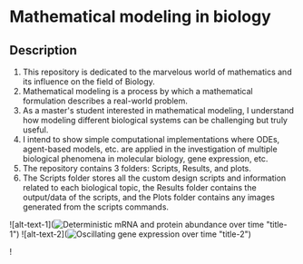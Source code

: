 # Mathematical modeling in biology
## Description
1. This repository is dedicated to the marvelous world of mathematics and its influence on the field of Biology.
2. Mathematical modeling is a process by which a mathematical formulation describes a real-world problem.
3. As a master's student interested in mathematical modeling, I understand how modeling different biological systems can be challenging but truly useful.
4. I intend to show simple computational implementations where ODEs, agent-based models, etc. are applied in the investigation of multiple biological phenomena in molecular biology, gene expression, etc.
5. The repository contains 3 folders: Scripts, Results, and plots.
6. The Scripts folder stores all the custom design scripts and information related to each biological topic, the Results folder contains the output/data of the scripts, and the Plots folder contains any images generated from the scripts commands.

![alt-text-1](![Deterministic mRNA and protein abundance over time](https://github.com/user-attachments/assets/2288c648-1e78-4303-8585-d870ba909043) "title-1") ![alt-text-2](![Oscillating gene expression over time](https://github.com/user-attachments/assets/7b13332b-56f9-406b-ab7f-36628fad00ed) "title-2")


!
